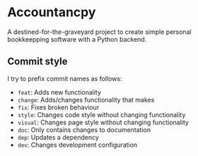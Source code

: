 # Accountancpy

A destined-for-the-graveyard project to create simple personal bookkeepping software with a Python backend.

## Commit style

I try to prefix commit names as follows:
- `feat`: Adds new functionality
- `change`: Adds/changes functionality that makes
- `fix`: Fixes broken behaviour
- `style`: Changes code style without changing functionality
- `visual`: Changes page style without changing functionality
- `doc`: Only contains changes to documentation
- `dep`: Updates a dependency
- `dev`: Changes development configuration

